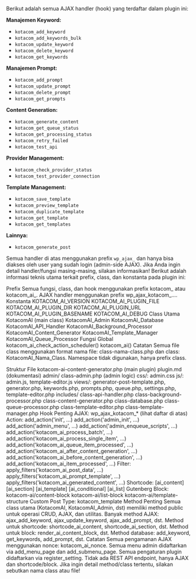 Berikut adalah semua AJAX handler (hook) yang terdaftar dalam plugin ini:

**Manajemen Keyword:**
- `kotacom_add_keyword`
- `kotacom_add_keywords_bulk`
- `kotacom_update_keyword`
- `kotacom_delete_keyword`
- `kotacom_get_keywords`

**Manajemen Prompt:**
- `kotacom_add_prompt`
- `kotacom_update_prompt`
- `kotacom_delete_prompt`
- `kotacom_get_prompts`

**Content Generation:**
- `kotacom_generate_content`
- `kotacom_get_queue_status`
- `kotacom_get_processing_status`
- `kotacom_retry_failed`
- `kotacom_test_api`

**Provider Management:**
- `kotacom_check_provider_status`
- `kotacom_test_provider_connection`

**Template Management:**
- `kotacom_save_template`
- `kotacom_preview_template`
- `kotacom_duplicate_template`
- `kotacom_get_template`
- `kotacom_get_templates`

**Lainnya:**
- `kotacom_generate_post`

Semua handler di atas menggunakan prefix `wp_ajax_` dan hanya bisa diakses oleh user yang sudah login (admin-side AJAX). Jika Anda ingin detail handler/fungsi masing-masing, silakan informasikan!
Berikut adalah informasi teknis utama terkait prefix, class, dan konstanta pada plugin ini:

Prefix
Semua fungsi, class, dan hook menggunakan prefix kotacom_ atau kotacom_ai_.
AJAX handler menggunakan prefix wp_ajax_kotacom_....
Konstanta
KOTACOM_AI_VERSION
KOTACOM_AI_PLUGIN_FILE
KOTACOM_AI_PLUGIN_DIR
KOTACOM_AI_PLUGIN_URL
KOTACOM_AI_PLUGIN_BASENAME
KOTACOM_AI_DEBUG
Class Utama
KotacomAI (main class)
KotacomAI_Admin
KotacomAI_Database
KotacomAI_API_Handler
KotacomAI_Background_Processor
KotacomAI_Content_Generator
KotacomAI_Template_Manager
KotacomAI_Queue_Processor
Fungsi Global
kotacom_ai_check_action_scheduler()
kotacom_ai()
Catatan
Semua file class menggunakan format nama file: class-nama-class.php dan class: KotacomAI_Nama_Class.
Namespace tidak digunakan, hanya prefix class.

Struktur File
kotacom-ai-content-generator.php (main plugin)
plugin.md (dokumentasi)
admin/
class-admin.php (admin logic)
css/: admin.css
js/: admin.js, template-editor.js
views/: generator-post-template.php, generator.php, keywords.php, prompts.php, queue.php, settings.php, template-editor.php
includes/
class-api-handler.php
class-background-processor.php
class-content-generator.php
class-database.php
class-queue-processor.php
class-template-editor.php
class-template-manager.php
Hook Penting
AJAX: wp_ajax_kotacom_* (lihat daftar di atas)
Action:
add_action('init', ...)
add_action('admin_init', ...)
add_action('admin_menu', ...)
add_action('admin_enqueue_scripts', ...)
add_action('kotacom_ai_process_batch', ...)
add_action('kotacom_ai_process_single_item', ...)
add_action('kotacom_ai_queue_item_processed', ...)
add_action('kotacom_ai_after_content_generation', ...)
add_action('kotacom_ai_before_content_generation', ...)
add_action('kotacom_ai_item_processed', ...)
Filter:
apply_filters('kotacom_ai_post_data', ...)
apply_filters('kotacom_ai_prompt_template', ...)
apply_filters('kotacom_ai_generated_content', ...)
Shortcode:
[ai_content]
[ai_section]
[ai_template]
[ai_conditional]
[ai_list]
Gutenberg Block:
kotacom-ai/content-block
kotacom-ai/list-block
kotacom-ai/template-structure
Custom Post Type:
kotacom_template
Method Penting
Semua class utama (KotacomAI, KotacomAI_Admin, dst) memiliki method public untuk operasi CRUD, AJAX, dan utilitas.
Banyak method AJAX: ajax_add_keyword, ajax_update_keyword, ajax_add_prompt, dst.
Method untuk shortcode: shortcode_ai_content, shortcode_ai_section, dst.
Method untuk block: render_ai_content_block, dst.
Method database: add_keyword, get_keywords, add_prompt, dst.
Catatan
Semua pengamanan AJAX menggunakan nonce: kotacom_ai_nonce.
Semua menu admin didaftarkan via add_menu_page dan add_submenu_page.
Semua pengaturan plugin didaftarkan via register_setting.
Tidak ada REST API endpoint, hanya AJAX dan shortcode/block.
Jika ingin detail method/class tertentu, silakan sebutkan nama class atau file!